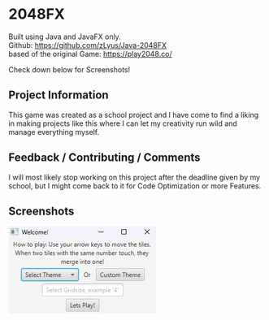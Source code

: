 # 2048FX

Built using Java and JavaFX only. <br>
Github: 
https://github.com/zLyus/Java-2048FX <br>
based of the original Game: 
 https://play2048.co/

Check down below for Screenshots!

## Project Information
This game was created as a school project and I have come to find a liking in making projects like this where I can let my creativity run wild and manage everything myself.
<br>


## Feedback / Contributing / Comments
I will most likely stop working on this project after the deadline given by my school, but I might come back to it for Code Optimization or more Features.

## Screenshots
![alt text](https://github.com/zLyus/Java-2048FX/blob/master/src/main/resources/imgs/Sc1.png)
